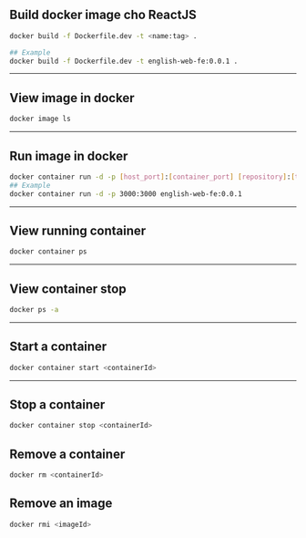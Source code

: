 ## Build docker image cho ReactJS

```bash
docker build -f Dockerfile.dev -t <name:tag> .

## Example
docker build -f Dockerfile.dev -t english-web-fe:0.0.1 .
```

---

## View image in docker

```bash
docker image ls
```

---

## Run image in docker

```bash
docker container run -d -p [host_port]:[container_port] [repository]:[tag]
## Example
docker container run -d -p 3000:3000 english-web-fe:0.0.1
```
---

## View running container
```bash
docker container ps
```
---

## View container stop
```bash
docker ps -a
```
---

## Start a container
```bash
docker container start <containerId>
```
---

## Stop a container
```bash
docker container stop <containerId>
```

## Remove a container
```bash
docker rm <containerId>
```

## Remove an image
```bash
docker rmi <imageId>
```